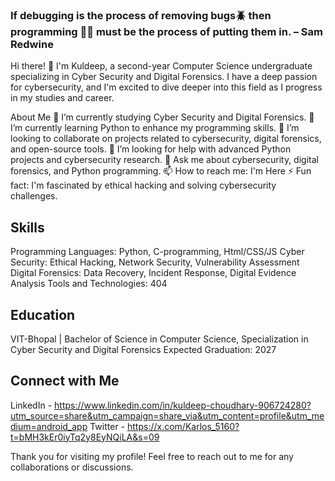 ### If debugging is the process of removing bugs🪲 then programming 🧑‍💻 must be the process of putting them in. – Sam Redwine

Hi there! 👋 I'm Kuldeep, a second-year Computer Science undergraduate specializing in Cyber Security and Digital Forensics. I have a deep passion for cybersecurity, and I'm excited to dive deeper into this field as I progress in my studies and career.

About Me
🔭 I’m currently studying Cyber Security and Digital Forensics.
🌱 I’m currently learning Python to enhance my programming skills.
👯 I’m looking to collaborate on projects related to cybersecurity, digital forensics, and open-source tools.
🤔 I’m looking for help with advanced Python projects and cybersecurity research.
💬 Ask me about cybersecurity, digital forensics, and Python programming.
📫 How to reach me: I'm Here
⚡ Fun fact: I'm fascinated by ethical hacking and solving cybersecurity challenges.

## Skills
Programming Languages: Python, C-programming, Html/CSS/JS
Cyber Security: Ethical Hacking, Network Security, Vulnerability Assessment
Digital Forensics: Data Recovery, Incident Response, Digital Evidence Analysis
Tools and Technologies: 404

## Education
VIT-Bhopal | Bachelor of Science in Computer Science, Specialization in Cyber Security and Digital Forensics
Expected Graduation: 2027

## Connect with Me
LinkedIn - https://www.linkedin.com/in/kuldeep-choudhary-906724280?utm_source=share&utm_campaign=share_via&utm_content=profile&utm_medium=android_app
Twitter - https://x.com/Karlos_5160?t=bMH3kEr0iyTq2y8EyNQiLA&s=09 

<!--START_SECTION:activity-->
<!--END_SECTION:activity-->
<!-- Optional: Add any additional sections like Interests, Hobbies, etc. -->
Thank you for visiting my profile! Feel free to reach out to me for any collaborations or discussions.
<!---
Karlos-5160/Karlos-5160 is a ✨ special ✨ repository because its `README.md` (this file) appears on your GitHub profile.
You can click the Preview link to take a look at your changes.
--->
